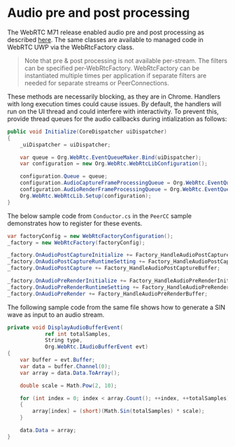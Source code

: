 # Audio pre and post processing

The WebRTC M71 release enabled audio pre and post processing as described [here](https://bugs.chromium.org/p/webrtc/issues/detail?id=8665).  The same classes are available to managed code in WebRTC UWP via the WebRtcFactory class.  

> Note that pre & post processing is not available per-stream.  The filters can be specified per-WebRtcFactory.  WebRtcFactory can be instantiated multiple times per application if separate filters are needed for separate streams or PeerConnections.

These methods are necessarily blocking, as they are in Chrome.  Handlers with long execution times could cause issues.  By default, the handlers will run on the UI thread and could interfere with interactivity.  To prevent this, provide thread queues for the audio callbacks during intialization as follows:

```C#
public void Initialize(CoreDispatcher uiDispatcher)
{
    _uiDispatcher = uiDispatcher;

    var queue = Org.WebRtc.EventQueueMaker.Bind(uiDispatcher);
    var configuration = new Org.WebRtc.WebRtcLibConfiguration();

    configuration.Queue = queue;
    configuration.AudioCaptureFrameProcessingQueue = Org.WebRtc.EventQueue.GetOrCreateThreadQueueByName("AudioCaptureProcessingQueue");
    configuration.AudioRenderFrameProcessingQueue = Org.WebRtc.EventQueue.GetOrCreateThreadQueueByName("AudioRenderProcessingQueue");
    Org.WebRtc.WebRtcLib.Setup(configuration);
}
```

The below sample code from `Conductor.cs` in the `PeerCC` sample demonstrates how to register for these events.

```C#
var factoryConfig = new WebRtcFactoryConfiguration();
_factory = new WebRtcFactory(factoryConfig);

_factory.OnAudioPostCaptureInitialize += Factory_HandleAudioPostCaptureInit;
_factory.OnAudioPostCaptureRuntimeSetting += Factory_HandleAudioPostCaptureRuntimeSetting;
_factory.OnAudioPostCapture += Factory_HandleAudioPostCaptureBuffer;

_factory.OnAudioPreRenderInitialize += Factory_HandleAudioPreRenderInit;
_factory.OnAudioPreRenderRuntimeSetting += Factory_HandleAudioPreRenderRuntimeSetting;
_factory.OnAudioPreRender += Factory_HandleAudioPreRenderBuffer;
```
The following sample code from the same file shows how to generate a SIN wave as input to an audio stream.

```C#
private void DisplayAudioBufferEvent(
            ref int totalSamples,
            String type,
            Org.WebRtc.IAudioBufferEvent evt)
{
    var buffer = evt.Buffer;
    var data = buffer.Channel(0);
    var array = data.Data.ToArray();

    double scale = Math.Pow(2, 10);

    for (int index = 0; index < array.Count(); ++index, ++totalSamples)
    {
        array[index] = (short)(Math.Sin(totalSamples) * scale);
    }

    data.Data = array;
}
```